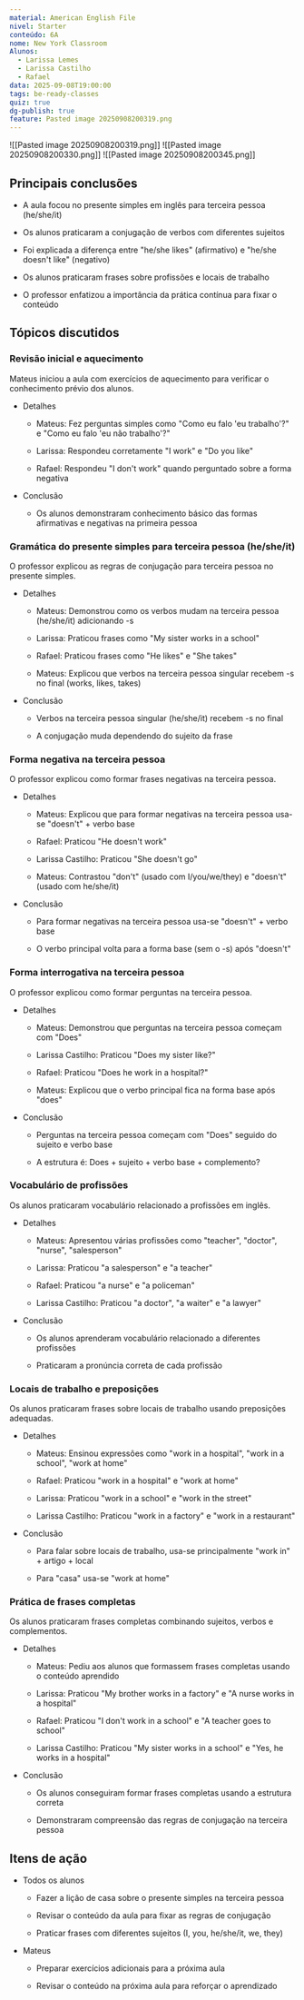 ```yaml
---
material: American English File
nivel: Starter
conteúdo: 6A
nome: New York Classroom
Alunos:
  - Larissa Lemes
  - Larissa Castilho
  - Rafael
data: 2025-09-08T19:00:00
tags: be-ready-classes
quiz: true
dg-publish: true
feature: Pasted image 20250908200319.png
---
```

![[Pasted image 20250908200319.png]]
![[Pasted image 20250908200330.png]]
![[Pasted image 20250908200345.png]]

## Principais conclusões

- A aula focou no presente simples em inglês para terceira pessoa (he/she/it)
    
- Os alunos praticaram a conjugação de verbos com diferentes sujeitos
    
- Foi explicada a diferença entre "he/she likes" (afirmativo) e "he/she doesn't like" (negativo)
    
- Os alunos praticaram frases sobre profissões e locais de trabalho
    
- O professor enfatizou a importância da prática contínua para fixar o conteúdo
    

## Tópicos discutidos

### Revisão inicial e aquecimento

Mateus iniciou a aula com exercícios de aquecimento para verificar o conhecimento prévio dos alunos.

- Detalhes
    
    - Mateus: Fez perguntas simples como "Como eu falo 'eu trabalho'?" e "Como eu falo 'eu não trabalho'?"
        
    - Larissa: Respondeu corretamente "I work" e "Do you like"
        
    - Rafael: Respondeu "I don't work" quando perguntado sobre a forma negativa
        
- Conclusão
    
    - Os alunos demonstraram conhecimento básico das formas afirmativas e negativas na primeira pessoa
        

### Gramática do presente simples para terceira pessoa (he/she/it)

O professor explicou as regras de conjugação para terceira pessoa no presente simples.

- Detalhes
    
    - Mateus: Demonstrou como os verbos mudam na terceira pessoa (he/she/it) adicionando -s
        
    - Larissa: Praticou frases como "My sister works in a school"
        
    - Rafael: Praticou frases como "He likes" e "She takes"
        
    - Mateus: Explicou que verbos na terceira pessoa singular recebem -s no final (works, likes, takes)
        
- Conclusão
    
    - Verbos na terceira pessoa singular (he/she/it) recebem -s no final
        
    - A conjugação muda dependendo do sujeito da frase
        

### Forma negativa na terceira pessoa

O professor explicou como formar frases negativas na terceira pessoa.

- Detalhes
    
    - Mateus: Explicou que para formar negativas na terceira pessoa usa-se "doesn't" + verbo base
        
    - Rafael: Praticou "He doesn't work"
        
    - Larissa Castilho: Praticou "She doesn't go"
        
    - Mateus: Contrastou "don't" (usado com I/you/we/they) e "doesn't" (usado com he/she/it)
        
- Conclusão
    
    - Para formar negativas na terceira pessoa usa-se "doesn't" + verbo base
        
    - O verbo principal volta para a forma base (sem o -s) após "doesn't"
        

### Forma interrogativa na terceira pessoa

O professor explicou como formar perguntas na terceira pessoa.

- Detalhes
    
    - Mateus: Demonstrou que perguntas na terceira pessoa começam com "Does"
        
    - Larissa Castilho: Praticou "Does my sister like?"
        
    - Rafael: Praticou "Does he work in a hospital?"
        
    - Mateus: Explicou que o verbo principal fica na forma base após "does"
        
- Conclusão
    
    - Perguntas na terceira pessoa começam com "Does" seguido do sujeito e verbo base
        
    - A estrutura é: Does + sujeito + verbo base + complemento?
        

### Vocabulário de profissões

Os alunos praticaram vocabulário relacionado a profissões em inglês.

- Detalhes
    
    - Mateus: Apresentou várias profissões como "teacher", "doctor", "nurse", "salesperson"
        
    - Larissa: Praticou "a salesperson" e "a teacher"
        
    - Rafael: Praticou "a nurse" e "a policeman"
        
    - Larissa Castilho: Praticou "a doctor", "a waiter" e "a lawyer"
        
- Conclusão
    
    - Os alunos aprenderam vocabulário relacionado a diferentes profissões
        
    - Praticaram a pronúncia correta de cada profissão
        

### Locais de trabalho e preposições

Os alunos praticaram frases sobre locais de trabalho usando preposições adequadas.

- Detalhes
    
    - Mateus: Ensinou expressões como "work in a hospital", "work in a school", "work at home"
        
    - Rafael: Praticou "work in a hospital" e "work at home"
        
    - Larissa: Praticou "work in a school" e "work in the street"
        
    - Larissa Castilho: Praticou "work in a factory" e "work in a restaurant"
        
- Conclusão
    
    - Para falar sobre locais de trabalho, usa-se principalmente "work in" + artigo + local
        
    - Para "casa" usa-se "work at home"
        

### Prática de frases completas

Os alunos praticaram frases completas combinando sujeitos, verbos e complementos.

- Detalhes
    
    - Mateus: Pediu aos alunos que formassem frases completas usando o conteúdo aprendido
        
    - Larissa: Praticou "My brother works in a factory" e "A nurse works in a hospital"
        
    - Rafael: Praticou "I don't work in a school" e "A teacher goes to school"
        
    - Larissa Castilho: Praticou "My sister works in a school" e "Yes, he works in a hospital"
        
- Conclusão
    
    - Os alunos conseguiram formar frases completas usando a estrutura correta
        
    - Demonstraram compreensão das regras de conjugação na terceira pessoa
        

## Itens de ação

- Todos os alunos
    
    - Fazer a lição de casa sobre o presente simples na terceira pessoa
        
    - Revisar o conteúdo da aula para fixar as regras de conjugação
        
    - Praticar frases com diferentes sujeitos (I, you, he/she/it, we, they)
        
- Mateus
    
    - Preparar exercícios adicionais para a próxima aula
        
    - Revisar o conteúdo na próxima aula para reforçar o aprendizado